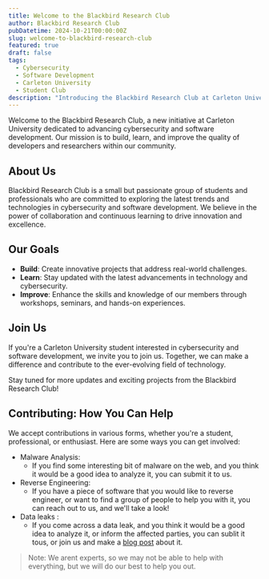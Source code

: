 ```yaml
---
title: Welcome to the Blackbird Research Club
author: Blackbird Research Club
pubDatetime: 2024-10-21T00:00:00Z
slug: welcome-to-blackbird-research-club
featured: true
draft: false
tags:
  - Cybersecurity
  - Software Development
  - Carleton University
  - Student Club
description: "Introducing the Blackbird Research Club at Carleton University, focused on advancing cybersecurity and software development through collaboration and continuous learning."
---
```


Welcome to the Blackbird Research Club, a new initiative at Carleton University dedicated to advancing cybersecurity and software development. Our mission is to build, learn, and improve the quality of developers and researchers within our community.

## About Us

Blackbird Research Club is a small but passionate group of students and professionals who are committed to exploring the latest trends and technologies in cybersecurity and software development. We believe in the power of collaboration and continuous learning to drive innovation and excellence.

## Our Goals

- **Build**: Create innovative projects that address real-world challenges.
- **Learn**: Stay updated with the latest advancements in technology and cybersecurity.
- **Improve**: Enhance the skills and knowledge of our members through workshops, seminars, and hands-on experiences.

## Join Us

If you're a Carleton University student interested in cybersecurity and software development, we invite you to join us. Together, we can make a difference and contribute to the ever-evolving field of technology.

Stay tuned for more updates and exciting projects from the Blackbird Research Club!

## Contributing: How You Can Help

We accept contributions in various forms, whether you're a student, professional, or enthusiast. Here are some ways you can get involved:

- Malware Analysis:
  - If you find some interesting bit of malware on the web, and you think it would be a good idea to analyze it, you can submit it to us.
- Reverse Engineering:
  - If you have a piece of software that you would like to reverse engineer, or want to find a group of people to help you with it, you can reach out to us, and we'll take a look!
- Data leaks :
  - If you come across a data leak, and you think it would be a good idea to analyze it, or inform the affected parties, you can sublit it tous, or join us and make a [blog post](./blog-post-guidelines.md) about it.

> Note: We arent experts, so we may not be able to help with everything, but we will do our best to help you out.
